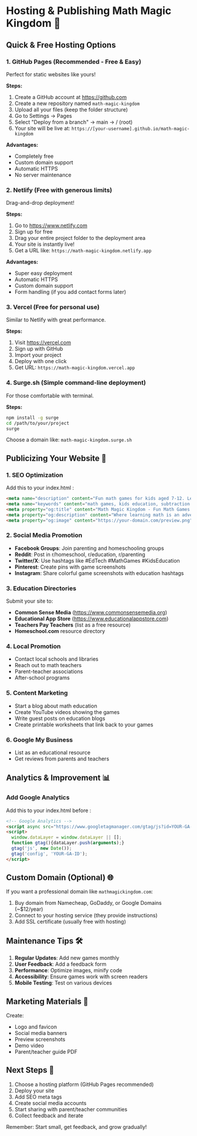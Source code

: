 # Hosting & Publishing Math Magic Kingdom 🚀

## Quick & Free Hosting Options

### 1. **GitHub Pages** (Recommended - Free & Easy)
Perfect for static websites like yours!

**Steps:**
1. Create a GitHub account at https://github.com
2. Create a new repository named `math-magic-kingdom`
3. Upload all your files (keep the folder structure)
4. Go to Settings → Pages
5. Select "Deploy from a branch" → main → / (root)
6. Your site will be live at: `https://[your-username].github.io/math-magic-kingdom`

**Advantages:**
- Completely free
- Custom domain support
- Automatic HTTPS
- No server maintenance

### 2. **Netlify** (Free with generous limits)
Drag-and-drop deployment!

**Steps:**
1. Go to https://www.netlify.com
2. Sign up for free
3. Drag your entire project folder to the deployment area
4. Your site is instantly live!
5. Get a URL like: `https://math-magic-kingdom.netlify.app`

**Advantages:**
- Super easy deployment
- Automatic HTTPS
- Custom domain support
- Form handling (if you add contact forms later)

### 3. **Vercel** (Free for personal use)
Similar to Netlify with great performance.

**Steps:**
1. Visit https://vercel.com
2. Sign up with GitHub
3. Import your project
4. Deploy with one click
5. Get URL: `https://math-magic-kingdom.vercel.app`

### 4. **Surge.sh** (Simple command-line deployment)
For those comfortable with terminal.

**Steps:**
```bash
npm install -g surge
cd /path/to/your/project
surge
```
Choose a domain like: `math-magic-kingdom.surge.sh`

## Publicizing Your Website 📣

### 1. **SEO Optimization**
Add this to your index.html <head>:
```html
<meta name="description" content="Fun math games for kids aged 7-12. Learn subtraction, addition, and Roman numerals through colorful interactive games.">
<meta name="keywords" content="math games, kids education, subtraction game, addition game, roman numerals, educational games">
<meta property="og:title" content="Math Magic Kingdom - Fun Math Games for Kids">
<meta property="og:description" content="Where learning math is an adventure! Play fun educational games.">
<meta property="og:image" content="https://your-domain.com/preview.png">
```

### 2. **Social Media Promotion**
- **Facebook Groups**: Join parenting and homeschooling groups
- **Reddit**: Post in r/homeschool, r/education, r/parenting
- **Twitter/X**: Use hashtags like #EdTech #MathGames #KidsEducation
- **Pinterest**: Create pins with game screenshots
- **Instagram**: Share colorful game screenshots with education hashtags

### 3. **Education Directories**
Submit your site to:
- **Common Sense Media** (https://www.commonsensemedia.org)
- **Educational App Store** (https://www.educationalappstore.com)
- **Teachers Pay Teachers** (list as a free resource)
- **Homeschool.com** resource directory

### 4. **Local Promotion**
- Contact local schools and libraries
- Reach out to math teachers
- Parent-teacher associations
- After-school programs

### 5. **Content Marketing**
- Start a blog about math education
- Create YouTube videos showing the games
- Write guest posts on education blogs
- Create printable worksheets that link back to your games

### 6. **Google My Business**
- List as an educational resource
- Get reviews from parents and teachers

## Analytics & Improvement 📊

### Add Google Analytics
Add this to your index.html before </head>:
```html
<!-- Google Analytics -->
<script async src="https://www.googletagmanager.com/gtag/js?id=YOUR-GA-ID"></script>
<script>
  window.dataLayer = window.dataLayer || [];
  function gtag(){dataLayer.push(arguments);}
  gtag('js', new Date());
  gtag('config', 'YOUR-GA-ID');
</script>
```

## Custom Domain (Optional) 🌐

If you want a professional domain like `mathmagickingdom.com`:
1. Buy domain from Namecheap, GoDaddy, or Google Domains (~$12/year)
2. Connect to your hosting service (they provide instructions)
3. Add SSL certificate (usually free with hosting)

## Maintenance Tips 🛠️

1. **Regular Updates**: Add new games monthly
2. **User Feedback**: Add a feedback form
3. **Performance**: Optimize images, minify code
4. **Accessibility**: Ensure games work with screen readers
5. **Mobile Testing**: Test on various devices

## Marketing Materials 🎨

Create:
- Logo and favicon
- Social media banners
- Preview screenshots
- Demo video
- Parent/teacher guide PDF

## Next Steps 🎯

1. Choose a hosting platform (GitHub Pages recommended)
2. Deploy your site
3. Add SEO meta tags
4. Create social media accounts
5. Start sharing with parent/teacher communities
6. Collect feedback and iterate

Remember: Start small, get feedback, and grow gradually!